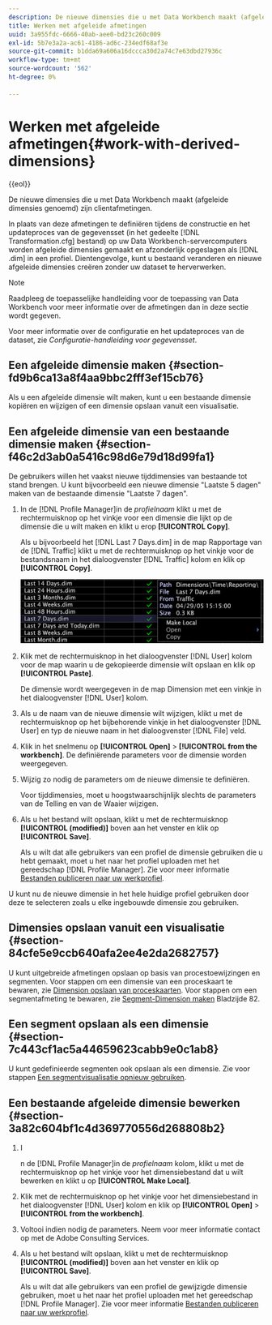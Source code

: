 ```yaml
---
description: De nieuwe dimensies die u met Data Workbench maakt (afgeleide dimensies genoemd) zijn clientafmetingen.
title: Werken met afgeleide afmetingen
uuid: 3a955fdc-6666-40ab-aee0-bd23c260c009
exl-id: 5b7e3a2a-ac61-4186-ad6c-234edf68af3e
source-git-commit: b1dda69a606a16dccca30d2a74c7e63dbd27936c
workflow-type: tm+mt
source-wordcount: '562'
ht-degree: 0%

---
```


# Werken met afgeleide afmetingen{#work-with-derived-dimensions}

{{eol}}

De nieuwe dimensies die u met Data Workbench maakt (afgeleide dimensies genoemd) zijn clientafmetingen.

In plaats van deze afmetingen te definiëren tijdens de constructie en het updateproces van de gegevensset (in het gedeelte [!DNL Transformation.cfg] bestand) op uw Data Workbench-servercomputers worden afgeleide dimensies gemaakt en afzonderlijk opgeslagen als [!DNL .dim] in een profiel. Dientengevolge, kunt u bestaand veranderen en nieuwe afgeleide dimensies creëren zonder uw dataset te herverwerken.

>[!NOTE]
>
>Raadpleeg de toepasselijke handleiding voor de toepassing van Data Workbench voor meer informatie over de afmetingen dan in deze sectie wordt gegeven.

Voor meer informatie over de configuratie en het updateproces van de dataset, zie *Configuratie-handleiding voor gegevensset*.

## Een afgeleide dimensie maken {#section-fd9b6ca13a8f4aa9bbc2fff3ef15cb76}

Als u een afgeleide dimensie wilt maken, kunt u een bestaande dimensie kopiëren en wijzigen of een dimensie opslaan vanuit een visualisatie.

## Een afgeleide dimensie van een bestaande dimensie maken {#section-f46c2d3ab0a5416c98d6e79d18d99fa1}

De gebruikers willen het vaakst nieuwe tijddimensies van bestaande tot stand brengen. U kunt bijvoorbeeld een nieuwe dimensie &quot;Laatste 5 dagen&quot; maken van de bestaande dimensie &quot;Laatste 7 dagen&quot;.

1. In de [!DNL Profile Manager]in de *profielnaam* klikt u met de rechtermuisknop op het vinkje voor een dimensie die lijkt op de dimensie die u wilt maken en klikt u erop **[!UICONTROL Copy]**.

   Als u bijvoorbeeld het [!DNL Last 7 Days.dim] in de map Rapportage van de [!DNL Traffic] klikt u met de rechtermuisknop op het vinkje voor de bestandsnaam in het dialoogvenster [!DNL Traffic] kolom en klik op **[!UICONTROL Copy]**.

   ![](assets/vis_ProfMgr_CopyDimension.png)

1. Klik met de rechtermuisknop in het dialoogvenster [!DNL User] kolom voor de map waarin u de gekopieerde dimensie wilt opslaan en klik op **[!UICONTROL Paste]**.

   De dimensie wordt weergegeven in de map Dimension met een vinkje in het dialoogvenster [!DNL User] kolom.

1. Als u de naam van de nieuwe dimensie wilt wijzigen, klikt u met de rechtermuisknop op het bijbehorende vinkje in het dialoogvenster [!DNL User] en typ de nieuwe naam in het dialoogvenster [!DNL File] veld.
1. Klik in het snelmenu op **[!UICONTROL Open]** > **[!UICONTROL from the workbench]**. De definiërende parameters voor de dimensie worden weergegeven.
1. Wijzig zo nodig de parameters om de nieuwe dimensie te definiëren.

   Voor tijddimensies, moet u hoogstwaarschijnlijk slechts de parameters van de Telling en van de Waaier wijzigen.

1. Als u het bestand wilt opslaan, klikt u met de rechtermuisknop **[!UICONTROL (modified)]** boven aan het venster en klik op **[!UICONTROL Save]**.

   Als u wilt dat alle gebruikers van een profiel de dimensie gebruiken die u hebt gemaakt, moet u het naar het profiel uploaden met het gereedschap [!DNL Profile Manager]. Zie voor meer informatie [Bestanden publiceren naar uw werkprofiel](../../../../home/c-get-started/c-admin-intrf/c-prof-mgr/t-pub-files-wkg-prof.md#task-a0106e010c834d16bd60eef4721b6af9).

U kunt nu de nieuwe dimensie in het hele huidige profiel gebruiken door deze te selecteren zoals u elke ingebouwde dimensie zou gebruiken.

## Dimensies opslaan vanuit een visualisatie {#section-84cfe5e9ccb640afa2ee4e2da2682757}

U kunt uitgebreide afmetingen opslaan op basis van procestoewijzingen en segmenten. Voor stappen om een dimensie van een proceskaart te bewaren, zie [Dimension opslaan van proceskaarten](../../../../home/c-get-started/c-analysis-vis/c-proc-maps/t-dim-proc-maps.md#task-44d9e555d4a944e6aa81993eef703051). Voor stappen om een segmentafmeting te bewaren, zie [Segment-Dimension maken](../../../../home/c-get-started/c-analysis-vis/c-seg/c-create-seg-dim.md#concept-70b363edcad14185ba8051646ad3d44e) Bladzijde 82.

## Een segment opslaan als een dimensie {#section-7c443cf1ac5a44659623cabb9e0c1ab8}

U kunt gedefinieerde segmenten ook opslaan als een dimensie. Zie voor stappen [Een segmentvisualisatie opnieuw gebruiken](../../../../home/c-get-started/c-analysis-vis/c-seg/c-reuse-seg-vis.md#concept-a8a607bd415d404a83c32a26b804cbdc).

## Een bestaande afgeleide dimensie bewerken {#section-3a82c604bf1c4d369770556d268808b2}

1. I

   n de [!DNL Profile Manager]in de *profielnaam* kolom, klikt u met de rechtermuisknop op het vinkje voor het dimensiebestand dat u wilt bewerken en klikt u op **[!UICONTROL Make Local]**.
1. Klik met de rechtermuisknop op het vinkje voor het dimensiebestand in het dialoogvenster [!DNL User] kolom en klik op **[!UICONTROL Open]** > **[!UICONTROL from the workbench]**.
1. Voltooi indien nodig de parameters. Neem voor meer informatie contact op met de Adobe Consulting Services.
1. Als u het bestand wilt opslaan, klikt u met de rechtermuisknop **[!UICONTROL (modified)]** boven aan het venster en klik op **[!UICONTROL Save]**.

   Als u wilt dat alle gebruikers van een profiel de gewijzigde dimensie gebruiken, moet u het naar het profiel uploaden met het gereedschap [!DNL Profile Manager]. Zie voor meer informatie [Bestanden publiceren naar uw werkprofiel](../../../../home/c-get-started/c-admin-intrf/c-prof-mgr/t-pub-files-wkg-prof.md#task-a0106e010c834d16bd60eef4721b6af9).
